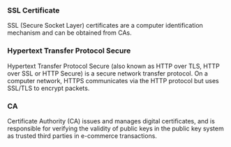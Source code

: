 ### SSL Certificate  
SSL (Secure Socket Layer) certificates are a computer identification mechanism and can be obtained from CAs.  
### Hypertext Transfer Protocol Secure  
Hypertext Transfer Protocol Secure (also known as HTTP over TLS, HTTP over SSL or HTTP Secure) is a secure network transfer protocol. On a computer network, HTTPS communicates via the HTTP protocol but uses SSL/TLS to encrypt packets.  
### CA  
Certificate Authority (CA) issues and manages digital certificates, and is responsible for verifying the validity of public keys in the public key system as trusted third parties in e-commerce transactions.
